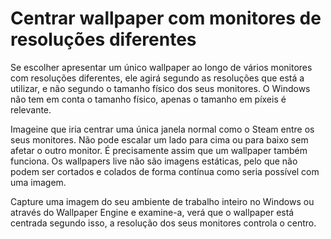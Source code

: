 # Centrar wallpaper com monitores de resoluções diferentes

Se escolher apresentar um único wallpaper ao longo de vários monitores com resoluções diferentes, ele agirá segundo as resoluções que está a utilizar, e não segundo o tamanho físico dos seus monitores. O Windows não tem em conta o tamanho físico, apenas o tamanho em píxeis é relevante.

Imageine que iria centrar uma única janela normal como o Steam entre os seus monitores. Não pode escalar um lado para cima ou para baixo sem afetar o outro monitor. É precisamente assim que um wallpaper também funciona. Os wallpapers live não são imagens estáticas, pelo que não podem ser cortados e colados de forma contínua como seria possível com uma imagem.

Capture uma imagem do seu ambiente de trabalho inteiro no Windows ou através do Wallpaper Engine e examine-a, verá que o wallpaper está centrada segundo isso, a resolução dos seus monitores controla o centro. 